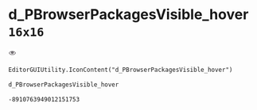 # d_PBrowserPackagesVisible_hover `16x16`
<img src="/img/d_PBrowserPackagesVisible_hover.png" width=16 height=16>

``` CSharp
EditorGUIUtility.IconContent("d_PBrowserPackagesVisible_hover")
```
```
d_PBrowserPackagesVisible_hover
```
```
-8910763949012151753
```
